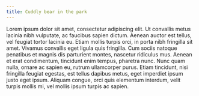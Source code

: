 ```yaml
---
title: Cuddly bear in the park
---
```


Lorem ipsum dolor sit amet, consectetur adipiscing elit. Ut convallis
metus lacinia nibh vulputate, ac faucibus sapien dictum. Aenean
auctor est tellus, vel feugiat tortor lacinia eu. Etiam mollis
turpis orci, in porta nibh fringilla sit amet. Vivamus convallis
eget ligula quis fringilla. Cum sociis natoque penatibus et magnis
dis parturient montes, nascetur ridiculus mus. Aenean et erat
condimentum, tincidunt enim tempus, pharetra nunc. Nunc quam nulla,
ornare ac sapien eu, rutrum ullamcorper purus. Etiam tincidunt,
nisi fringilla feugiat egestas, est tellus dapibus metus, eget
imperdiet ipsum justo eget ipsum. Aliquam congue, orci quis elementum
interdum, velit turpis mollis mi, vel mollis ipsum turpis ac sapien.
